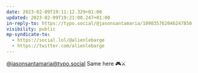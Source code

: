 ```yaml
---
date: 2023-02-09T19:11:12.329+01:00
updated: 2023-02-09T19:21:08.247+01:00
in-reply-to: https://typo.social/@jasonsantamaria/109835762046247850
visibility: public
mp-syndicate-to:
  - https://social.lol/@alienlebarge
  - https://twitter.com/alienlebarge
---
```

@jasonsantamaria@typo.social Same here 🎮⚔️
